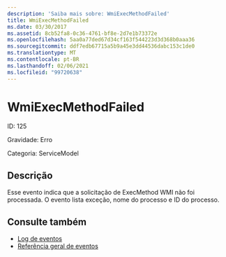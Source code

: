 ```yaml
---
description: 'Saiba mais sobre: WmiExecMethodFailed'
title: WmiExecMethodFailed
ms.date: 03/30/2017
ms.assetid: 8cb52fa8-0c36-4761-bf8e-2d7e1b73372e
ms.openlocfilehash: 5aa0a77ded67d34cf163f544223d3d368b0aaa36
ms.sourcegitcommit: ddf7edb67715a5b9a45e3dd44536dabc153c1de0
ms.translationtype: MT
ms.contentlocale: pt-BR
ms.lasthandoff: 02/06/2021
ms.locfileid: "99720638"
---
```

# <a name="wmiexecmethodfailed"></a>WmiExecMethodFailed

ID: 125  
  
 Gravidade: Erro  
  
 Categoria: ServiceModel  
  
## <a name="description"></a>Descrição  

 Esse evento indica que a solicitação de ExecMethod WMI não foi processada. O evento lista exceção, nome do processo e ID do processo.  
  
## <a name="see-also"></a>Consulte também

- [Log de eventos](index.md)
- [Referência geral de eventos](events-general-reference.md)
